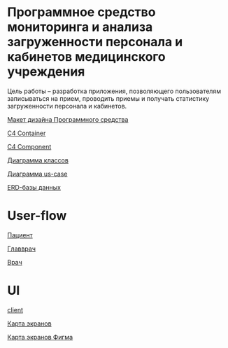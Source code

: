 # Программное средство мониторинга и анализа загруженности персонала и кабинетов медицинского учреждения
Цель работы – разработка приложения, позволяющего пользователям записываться на прием, проводить приемы и получать статистику загруженности персонала и кабинетов.

[Макет дизайна Программного средства](https://www.figma.com/design/C6cd9B0eCwqqc1wrGTbnuQ/Design-system?node-id=0-1&t=NqygM9IXau5LIbob-1)

[C4 Container](https://github.com/lesik2/medicine-analyzing-server/blob/main/docs/C4-Container.jpg)

[C4 Component](https://github.com/lesik2/medicine-analyzing-server/blob/main/docs/C4-Component.jpg)

[Диаграмма классов](https://github.com/lesik2/medicine-analyzing-server/blob/main/docs/Class.jpeg)

[Диаграмма us-case](https://github.com/lesik2/medicine-analyzing-server/blob/main/docs/Us-case.jpeg)

[ERD-базы данных](https://github.com/lesik2/medicine-analyzing-server/blob/main/docs/ERD-DB.png)

# User-flow

[Пациент](https://github.com/lesik2/medicine-analyzing-server/blob/main/docs/user-flow(%D0%BF%D0%B0%D1%86%D0%B8%D0%B5%D0%BD%D1%82).drawio.png)

[Главврач](https://github.com/lesik2/medicine-analyzing-server/blob/main/docs/user-flow(%D0%B3%D0%BB%D0%B0%D0%B2%D0%B2%D1%80%D0%B0%D1%87).drawio.png)

[Врач](https://github.com/lesik2/medicine-analyzing-server/blob/main/docs/user-flow(%D0%B2%D1%80%D0%B0%D1%87).drawio.png)

# UI
[client](https://github.com/lesik2/medicine-analyzing-client)

[Карта экранов](https://github.com/lesik2/medicine-analyzing-server/blob/main/docs/%D0%9A%D0%B0%D1%80%D1%82%D0%B0%20%D1%8D%D0%BA%D1%80%D0%B0%D0%BD%D0%BE%D0%B2.png)

[Карта экранов Фигма](https://www.figma.com/design/skQSrFh8lfGzwqUWq3hz8x/%D0%9A%D0%B0%D1%80%D1%82%D0%B0-%D1%8D%D0%BA%D1%80%D0%B0%D0%BD%D0%BE%D0%B2?node-id=0-1&t=cdteWzStABTyh2GU-1)
